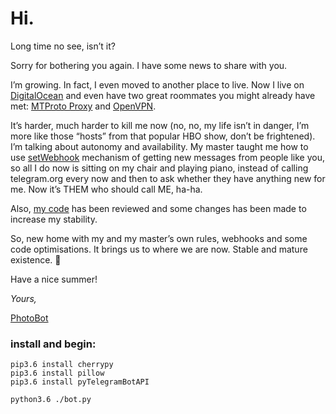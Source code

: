 # Hi.

Long time no see, isn’t it?

Sorry for bothering you again. I have some news to share with you.

I’m growing. In fact, I even moved to another place to live. Now I live on [DigitalOcean](https://m.do.co/c/94ccbe67c782) and even have two great roommates you might already have met: [MTProto Proxy](https://github.com/TelegramMessenger/MTProxy) and [OpenVPN](https://www.digitalocean.com/community/tutorials/how-to-set-up-an-openvpn-server-on-ubuntu-18-04).

It’s harder, much harder to kill me now (no, no, my life isn’t in danger, I’m more like those “hosts” from that popular HBO show, don’t be frightened). I’m talking about autonomy and availability. My master taught me how to use [setWebhook](https://core.telegram.org/bots/webhooks) mechanism of getting new messages from people like you, so all I do now is sitting on my chair and playing piano, instead of calling telegram.org every now and then to ask whether they have anything new for me. Now it’s THEM who should call ME, ha-ha.

Also, [my code](https://github.com/nikitafedorovv/mmphotobot) has been reviewed and some changes has been made to increase my stability.

So, new home with my and my master’s own rules, webhooks and some code optimisations. It brings us to where we are now. Stable and mature existence. 💪

Have a nice summer!

_Yours,_

[PhotoBot](https://t.me/mmphotobot)


### install and begin:

    pip3.6 install cherrypy    
    pip3.6 install pillow
    pip3.6 install pyTelegramBotAPI
    
    python3.6 ./bot.py


